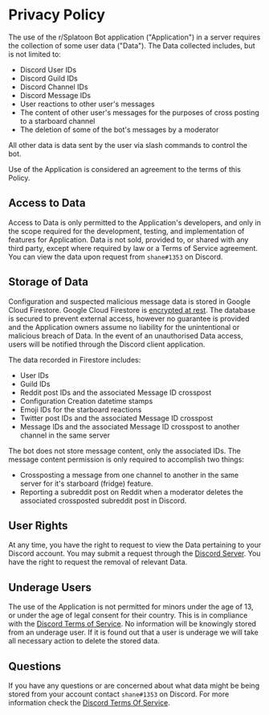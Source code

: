 # Privacy Policy

The use of the r/Splatoon Bot application ("Application") in a server requires the collection of some user data ("Data").  The Data collected includes, but is not limited to:
- Discord User IDs
- Discord Guild IDs
- Discord Channel IDs
- Discord Message IDs
- User reactions to other user's messages
- The content of other user's messages for the purposes of cross posting to a starboard channel
- The deletion of some of the bot's messages by a moderator

All other data is data sent by the user via slash commands to control the bot.

Use of the Application is considered an agreement to the terms of this Policy.

## Access to Data

Access to Data is only permitted to the Application's developers, and only in the scope required for the development, testing, and implementation of features for Application. Data is not sold, provided to, or shared with any third party, except where required by law or a Terms of Service agreement. You can view the data upon request from `shane#1353` on Discord.

## Storage of Data

Configuration and suspected malicious message data is stored in Google Cloud Firestore.  Google Cloud Firestore is [encrypted at rest](https://cloud.google.com/firestore/docs/server-side-encryption). The database is secured to prevent external access, however no guarantee is provided and the Application owners assume no liability for the unintentional or malicious breach of Data. In the event of an unauthorised Data access, users will be notified through the Discord client application.

The data recorded in Firestore includes:
- User IDs
- Guild IDs
- Reddit post IDs and the associated Message ID crosspost
- Configuration Creation datetime stamps
- Emoji IDs for the starboard reactions
- Twitter post IDs and the associated Message ID crosspost
- Message IDs and the associated Message ID crosspost to another channel in the same server

The bot does not store message content, only the associated IDs.  The message content permission is only required to accomplish two things:
- Crossposting a message from one channel to another in the same server for it's starboard (fridge) feature.
- Reporting a subreddit post on Reddit when a moderator deletes the associated crossposted subreddit post in Discord.

## User Rights

At any time, you have the right to request to view the Data pertaining to your Discord account. You may submit a request through the [Discord Server](https://discord.gg/8ykjyQ8wJw). You have the right to request the removal of relevant Data.

## Underage Users

The use of the Application is not permitted for minors under the age of 13, or under the age of legal consent for their country. This is in compliance with the [Discord Terms of Service](https://discord.com/terms). No information will be knowingly stored from an underage user. If it is found out that a user is underage we will take all necessary action to delete the stored data.

## Questions

If you have any questions or are concerned about what data might be being stored from your account contact `shane#1353` on Discord. For more information check the [Discord Terms Of Service](https://discord.com/terms).